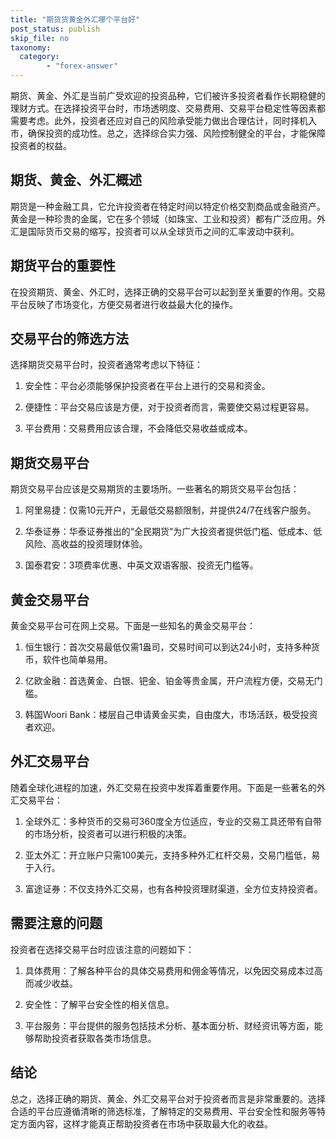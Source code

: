 ```yaml
---
title: "期货货黄金外汇哪个平台好"
post_status: publish
skip_file: no
taxonomy:
  category:
        - "forex-answer"
---
```


期货、黄金、外汇是当前广受欢迎的投资品种，它们被许多投资者看作长期稳健的理财方式。在选择投资平台时，市场透明度、交易费用、交易平台稳定性等因素都需要考虑。此外，投资者还应对自己的风险承受能力做出合理估计，同时择机入市，确保投资的成功性。总之，选择综合实力强、风险控制健全的平台，才能保障投资者的权益。

## 期货、黄金、外汇概述

期货是一种金融工具，它允许投资者在特定时间以特定价格交割商品或金融资产。黄金是一种珍贵的金属，它在多个领域（如珠宝、工业和投资）都有广泛应用。外汇是国际货币交易的缩写，投资者可以从全球货币之间的汇率波动中获利。

## 期货平台的重要性

在投资期货、黄金、外汇时，选择正确的交易平台可以起到至关重要的作用。交易平台反映了市场变化，方便交易者进行收益最大化的操作。

## 交易平台的筛选方法

选择期货交易平台时，投资者通常考虑以下特征：

1. 安全性：平台必须能够保护投资者在平台上进行的交易和资金。

2. 便捷性：平台交易应该是方便，对于投资者而言，需要使交易过程更容易。

3. 平台费用：交易费用应该合理，不会降低交易收益或成本。

## 期货交易平台

期货交易平台应该是交易期货的主要场所。一些著名的期货交易平台包括：

1. 阿里易捷：仅需10元开户，无最低交易额限制，并提供24/7在线客户服务。

2. 华泰证券：华泰证券推出的“全民期货”为广大投资者提供低门槛、低成本、低风险、高收益的投资理财体验。

3. 国泰君安：3项费率优惠、中英文双语客服、投资无门槛等。

## 黄金交易平台

黄金交易平台可在网上交易。下面是一些知名的黄金交易平台：

1. 恒生银行：首次交易最低仅需1盎司，交易时间可以到达24小时，支持多种货币，软件也简单易用。

2. 亿欧金融：首选黄金、白银、钯金、铂金等贵金属，开户流程方便，交易无门槛。

3. 韩国Woori Bank：楼层自己申请黄金买卖，自由度大，市场活跃，极受投资者欢迎。

## 外汇交易平台

随着全球化进程的加速，外汇交易在投资中发挥着重要作用。下面是一些著名的外汇交易平台：

1. 全球外汇：多种货币的交易可360度全方位适应，专业的交易工具还带有自带的市场分析，投资者可以进行积极的决策。

2. 亚太外汇：开立账户只需100美元，支持多种外汇杠杆交易，交易门槛低，易于入行。

3. 富途证券：不仅支持外汇交易，也有各种投资理财渠道，全方位支持投资者。

## 需要注意的问题

投资者在选择交易平台时应该注意的问题如下：

1. 具体费用：了解各种平台的具体交易费用和佣金等情况，以免因交易成本过高而减少收益。

2. 安全性：了解平台安全性的相关信息。

3. 平台服务：平台提供的服务包括技术分析、基本面分析、财经资讯等方面，能够帮助投资者获取各类市场信息。

## 结论

总之，选择正确的期货、黄金、外汇交易平台对于投资者而言是非常重要的。选择合适的平台应遵循清晰的筛选标准，了解特定的交易费用、平台安全性和服务等特定方面内容，这样才能真正帮助投资者在市场中获取最大化的收益。 
